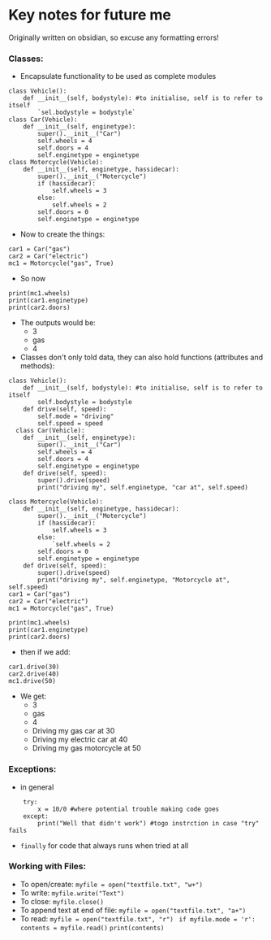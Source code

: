# Key notes for future me
Originally written on obsidian, so excuse any formatting errors!

### Classes:
- Encapsulate functionality to be used as complete modules
```
class Vehicle():
	def __init__(self, bodystyle): #to initialise, self is to refer to itself
		`sel.bodystyle = bodystyle`
class Car(Vehicle):
	def __init__(self, enginetype):
		super().__init__("Car")
		self.wheels = 4
		self.doors = 4
		self.enginetype = enginetype
class Motercycle(Vehicle):
	def __init__(self, enginetype, hassidecar):
		super().__init__("Motercycle")
		if (hassidecar):
			self.wheels = 3
		else:
			self.wheels = 2
		self.doors = 0
		self.enginetype = enginetype
  ```
- Now to create the things:
```
car1 = Car("gas")
car2 = Car("electric")
mc1 = Motorcycle("gas", True)
```
- So now
```
print(mc1.wheels)
print(car1.enginetype)
print(car2.doors)
```
- The outputs would be:
	- 3
	- gas
	- 4
- Classes don't only told data, they can also hold functions (attributes and methods):
```
class Vehicle():
	def __init__(self, bodystyle): #to initialise, self is to refer to itself
		self.bodystyle = bodystyle
	def drive(self, speed):
		self.mode = "driving"
		self.speed = speed
  class Car(Vehicle):
	def __init__(self, enginetype):
		super().__init__("Car")
		self.wheels = 4
		self.doors = 4
		self.enginetype = enginetype
	def drive(self, speed):
		super().drive(speed)
		print("driving my", self.enginetype, "car at", self.speed)
		
class Motercycle(Vehicle):
	def __init__(self, enginetype, hassidecar):
		super().__init__("Motercycle")
		if (hassidecar):
			self.wheels = 3
		else:
			`self.wheels = 2
		self.doors = 0
		self.enginetype = enginetype
	def drive(self, speed):
		super().drive(speed)
		print("driving my", self.enginetype, "Motorcycle at", self.speed)
car1 = Car("gas")
car2 = Car("electric")
mc1 = Motorcycle("gas", True)

print(mc1.wheels)
print(car1.enginetype)
print(car2.doors)
```
- then if we add:
```
car1.drive(30)
car2.drive(40)
mc1.drive(50)
```
- We get:
	- 3
	- gas
	- 4
	- Driving my gas car at 30
	- Driving my electric car at 40
	- Driving my gas motorcycle at 50

### Exceptions:
- in general
```
	try:
		x = 10/0 #where potential trouble making code goes
	except:
		print("Well that didn't work") #togo instrction in case "try" fails
```
- `finally` for code that always runs when tried at all
### Working with Files:
- To open/create: `myfile = open("textfile.txt", "w+")`
- To write: `myfile.write("Text")`
- To close: `myfile.close()`
- To append text at end of file: `myfile = open("textfile.txt", "a+")`
- To read: `myfile = open("textfile.txt", "r")`
		` if myfile.mode = 'r':`
			`contents = myfile.read()`
			`print(contents)`
